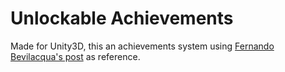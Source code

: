 Unlockable Achievements
============

Made for Unity3D, this an achievements system using [Fernando Bevilacqua's post](http://gamedevelopment.tutsplus.com/tutorials/how-to-code-unlockable-achievements-for-your-game-a-simple-approach--gamedev-6012) as reference.
